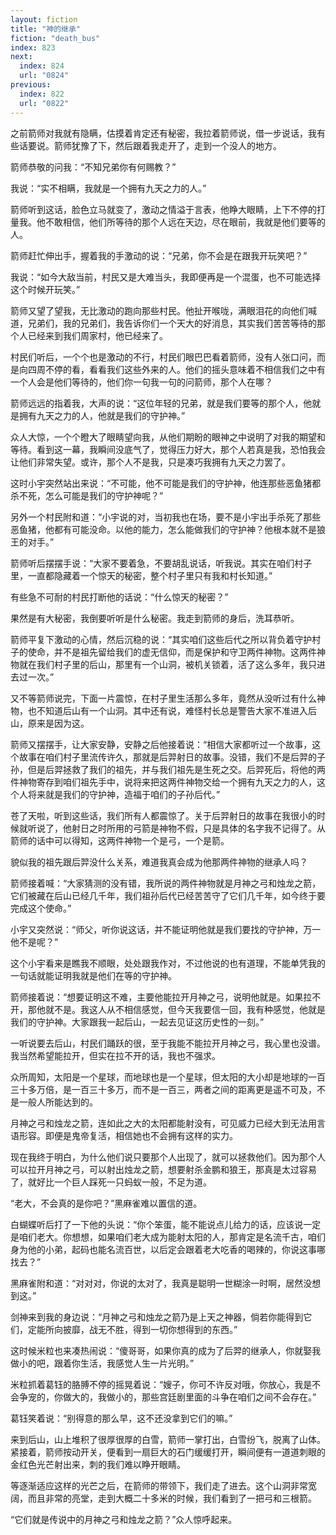 ```yaml
---
layout: fiction
title: "神的继承"
fiction: "death_bus"
index: 823
next:
  index: 824
  url: "0824"
previous:
  index: 822
  url: "0822"
---
```

之前箭师对我就有隐瞒，估摸着肯定还有秘密，我拉着箭师说，借一步说话，我有些话要说。箭师犹豫了下，然后跟着我走开了，走到一个没人的地方。

箭师恭敬的问我：“不知兄弟你有何赐教？”

我说：“实不相瞒，我就是一个拥有九天之力的人。”

箭师听到这话，脸色立马就变了，激动之情溢于言表，他睁大眼睛，上下不停的打量我。他不敢相信，他们所等待的那个人远在天边，尽在眼前，我就是他们要等的人。

箭师赶忙伸出手，握着我的手激动的说：“兄弟，你不会是在跟我开玩笑吧？”

我说：“如今大敌当前，村民又是大难当头，我即便再是一个混蛋，也不可能选择这个时候开玩笑。”

箭师又望了望我，无比激动的跑向那些村民。他扯开喉咙，满眼泪花的向他们喊道，兄弟们，我的兄弟们，我告诉你们一个天大的好消息，其实我们苦苦等待的那个人已经来到我们周家村，他已经来了。

村民们听后，一个个也是激动的不行，村民们眼巴巴看着箭师，没有人张口问，而是向四周不停的看，看看我们这些外来的人。他们的摇头意味着不相信我们之中有一个人会是他们等待的，他们你一句我一句的问箭师，那个人在哪？

箭师远远的指着我，大声的说：“这位年轻的兄弟，就是我们要等的那个人，他就是拥有九天之力的人，他就是我们的守护神。”

众人大惊，一个个瞪大了眼睛望向我，从他们期盼的眼神之中说明了对我的期望和等待。看到这一幕，我瞬间没底气了，觉得压力好大，那个人若真是我，恐怕我会让他们非常失望。或许，那个人不是我，只是凑巧我拥有九天之力罢了。

这时小宇突然站出来说：“不可能，他不可能是我们的守护神，他连那些恶鱼猪都杀不死，怎么可能是我们的守护神呢？”

另外一个村民附和道：“小宇说的对，当初我也在场，要不是小宇出手杀死了那些恶鱼猪，他都有可能没命。以他的能力，怎么能做我们的守护神？他根本就不是狼王的对手。”

箭师听后摆摆手说：“大家不要着急，不要胡乱说话，听我说。其实在咱们村子里，一直都隐藏着一个惊天的秘密，整个村子里只有我和村长知道。”

有些急不可耐的村民打断他的话说：“什么惊天的秘密？”

果然是有大秘密，我倒要听听是什么秘密。我走到箭师的身后，洗耳恭听。

箭师平复下激动的心情，然后沉稳的说：“其实咱们这些后代之所以背负着守护村子的使命，并不是祖先留给我们的虚无信仰，而是保护和守卫两件神物。这两件神物就在我们村子里的后山，那里有一个山洞，被机关锁着，活了这么多年，我只进去过一次。”

又不等箭师说完，下面一片震惊，在村子里生活那么多年，竟然从没听过有什么神物，也不知道后山有一个山洞。其中还有说，难怪村长总是警告大家不准进入后山，原来是因为这。

箭师又摆摆手，让大家安静，安静之后他接着说：“相信大家都听过一个故事，这个故事在咱们村子里流传许久，那就是后羿射日的故事。没错，我们不是后羿的子孙，但是后羿拯救了我们的祖先，并与我们祖先是生死之交。后羿死后，将他的两件神物寄存到咱们祖先手中，说将来把这两件神物交给一个拥有九天之力的人，这个人将来就是我们的守护神，造福于咱们的子孙后代。”

苍了天啦，听到这些话，我们所有人都震惊了。关于后羿射日的故事在我很小的时候就听说了，他射日之时所用的弓箭是神物不假，只是具体的名字我不记得了。从箭师的话中可以得知，这两件神物一个是弓，一个是箭。

貌似我的祖先跟后羿没什么关系，难道我真会成为他那两件神物的继承人吗？

箭师接着喊：“大家猜测的没有错，我所说的两件神物就是月神之弓和烛龙之箭，它们被藏在后山已经几千年，我们祖孙后代已经苦苦守了它们几千年，如今终于要完成这个使命。”

小宇又突然说：“师父，听你说这话，并不能证明他就是我们要找的守护神，万一他不是呢？”

这个小宇看来是瞧我不顺眼，处处跟我作对，不过他说的也有道理，不能单凭我的一句话就能证明我就是他们在等的守护神。

箭师接着说：“想要证明这不难，主要他能拉开月神之弓，说明他就是。如果拉不开，那他就不是。我这人从不相信感觉，但今天我要信一回，我有种感觉，他就是我们的守护神。大家跟我一起后山，一起去见证这历史性的一刻。”

一听说要去后山，村民们踊跃的很，至于我能不能拉开月神之弓，我心里也没谱。我当然希望能拉开，但实在拉不开的话，我也不强求。

众所周知，太阳是一个星球，而地球也是一个星球，但太阳的大小却是地球的一百三十多万倍，是一百三十多万，而不是一百三，两者之间的距离更是遥不可及，不是一般人所能达到的。

月神之弓和烛龙之箭，连如此之大的太阳都能射没有，可见威力已经大到无法用言语形容。即便是鬼帝复活，相信她也不会拥有这样的实力。

现在我终于明白，为什么他们说只要那个人出现了，就可以拯救他们。因为那个人可以拉开月神之弓，可以射出烛龙之箭，想要射杀金鹏和狼王，那真是太过容易了，就好比一个巨人踩死一只蚂蚁一般，不足为道。

“老大，不会真的是你吧？”黑麻雀难以置信的道。

白蝴蝶听后打了一下他的头说：“你个笨蛋，能不能说点儿给力的话，应该说一定是咱们老大。你想想，如果咱们老大成为能射太阳的人，那肯定是名流千古，咱们身为他的小弟，起码也能名流百世，以后定会跟着老大吃香的喝辣的，你说这事哪找去？”

黑麻雀附和道：“对对对，你说的太对了，我真是聪明一世糊涂一时啊，居然没想到这。”

剑神来到我的身边说：“月神之弓和烛龙之箭乃是上天之神器，倘若你能得到它们，定能所向披靡，战无不胜，得到一切你想得到的东西。”

这时候米粒也来凑热闹说：“傻哥哥，如果你真的成为了后羿的继承人，你就娶我做小的吧，跟着你生活，我感觉人生一片光明。”

米粒抓着葛钰的胳膊不停的摇晃着说：“嫂子，你可不许反对哦，你放心，我是不会争宠的，你做大的，我做小的，那些宫廷剧里面的斗争在咱们之间不会存在。”

葛钰笑着说：“别得意的那么早，这不还没拿到它们的嘛。”

来到后山，山上堆积了很厚很厚的白雪，箭师一掌打出，白雪纷飞，脱离了山体。紧接着，箭师按动开关，便看到一扇巨大的石门缓缓打开，瞬间便有一道道刺眼的金红色光芒射出来，刺的我们难以睁开眼睛。

等逐渐适应这样的光芒之后，在箭师的带领下，我们走了进去。这个山洞非常宽阔，而且非常的亮堂，走到大概二十多米的时候，我们看到了一把弓和三根箭。

“它们就是传说中的月神之弓和烛龙之箭？”众人惊呼起来。